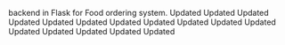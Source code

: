 backend in Flask for Food ordering system.
Updated
Updated
Updated
Updated
Updated
Updated
Updated
Updated
Updated
Updated
Updated
Updated
Updated
Updated
Updated
Updated
